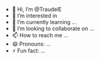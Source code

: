 - 👋 Hi, I’m @TraudelE
- 👀 I’m interested in 
- 🌱 I’m currently learning ...
- 💞️ I’m looking to collaborate on ...
- 📫 How to reach me ...
- 😄 Pronouns: ...
- ⚡ Fun fact: ...

<!---
TraudelE/TraudelE is a ✨ special ✨ repository because its `README.md` (this file) appears on your GitHub profile.
You can click the Preview link to take a look at your changes.
--->

